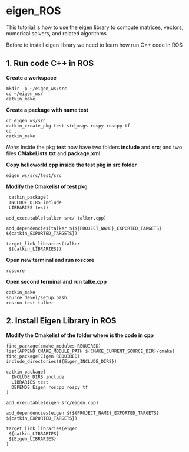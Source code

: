 # eigen_ROS
This tutorial is how to use the eigen library to compute matrices, vectors, numerical solvers, and related algorithms

Before to install eigen library we need to learn how run C++ code in ROS

## **1. Run code C++ in ROS**

**Create a workspace**
```
mkdir -p ~/eigen_ws/src
cd ~/eigen_ws/
catkin_make
```
**Create a package with name test**
```
cd eigen_ws/src
catkin_create_pkg test std_msgs rospy roscpp tf
cd ..
catkin_make
```
_Note:_ Inside the pkg **test** now have two folders **include** and **src**; and two files **CMakeLists.txt** and **package.xml** 

**Copy helloworld.cpp inside the test pkg in src folder**

```
eigen_ws/src/test/src
```
**Modify the Cmakelist of test pkg**
```
 catkin_package(
 INCLUDE_DIRS include
 LIBRARIES test)
```

```
add_executable(talker src/ talker.cpp)
```

```
add_dependencies(talker ${${PROJECT_NAME}_EXPORTED_TARGETS} ${catkin_EXPORTED_TARGETS})
```

```
target_link_libraries(talker 
 ${catkin_LIBRARIES})
```
**Open new terminal and run roscore**
```
roscore
```
**Open second terminal and run talke.cpp**


```
catkin_make
source devel/setup.bash
rosrun test talker

```

## **2. Install Eigen Library in ROS**

**Modify the Cmakelist of the folder where is the code in cpp**

```
find_package(cmake_modules REQUIRED)
list(APPEND CMAKE_MODULE_PATH ${CMAKE_CURRENT_SOURCE_DIR}/cmake)
find_package(Eigen REQUIRED)
include_directories(${Eigen_INCLUDE_DIRS})

```

```
catkin_package(
  INCLUDE_DIRS include
  LIBRARIES test
  DEPENDS Eigen roscpp rospy tf	   
)
```

```
add_executable(eigen src/eigen.cpp)
```

```
add_dependencies(eigen ${${PROJECT_NAME}_EXPORTED_TARGETS} ${catkin_EXPORTED_TARGETS})
```

```
target_link_libraries(eigen
 ${catkin_LIBRARIES}
 ${Eigen_LIBRARIES}   
)

```
